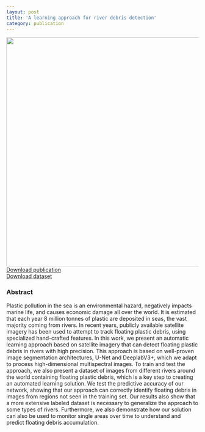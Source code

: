```yaml
---
layout: post
title: 'A learning approach for river debris detection'
category: publication
---
```


<img src='/assets/publications/SSE22/SSE22.png' width='600px'/> 
<br>
<a href="/assets/publications/SSE22/SSE22.pdf" download>Download publication</a>
<br>
<a href="http://graphics.tudelft.nl/Publications-new/2022/SSE22/_dataset.zip" download>Download dataset</a>

### Abstract

Plastic pollution in the sea is an environmental hazard, negatively impacts marine life, and causes economic damage all over the world. It is estimated that each year 8 million tonnes of plastic are deposited in seas, the vast majority coming from rivers. In recent years, publicly available satellite imagery has been used to attempt to track floating plastic debris, using specialized hand-crafted features. In this work, we present an automatic learning approach based on satellite imagery that can detect floating plastic debris in rivers with high precision. This approach is based on well-proven image segmentation architectures, U-Net and DeeplabV3+, which we adapt to process high-dimensional multispectral images. To train and test the approach, we also present a dataset of images from different rivers around the world containing floating plastic debris, which is a key step to creating an automated learning solution. We test the predictive accuracy of our network, showing that our approach can correctly identify floating debris in images from regions not seen in the training set. Our results also show that a more extensive labeled dataset is necessary to generalize the approach to some types of rivers. Furthermore, we also demonstrate how our solution can also be used to monitor single areas over time to understand and predict floating debris accumulation.


